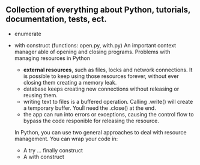 ## Collection of everything about Python, tutorials, documentation, tests, ect. 

- enumerate

- with construct (functions: open.py, with.py)
    An important context manager able of opening and closing programs.
    Problems with managing resources in Python
    - **external resources**, such as files, locks and network connections. It is possible to keep using those resources forever, without ever closing them creating a memory leak.
    - database keeps creating new connections without releasing or reusing them.
    - writing text to files is a buffered operation. Calling .write() will create a temporary buffer. Youĺl need the .close() at the end.
    - the app can run into errors or exceptions, causing the control flow to bypass the code responible for releasing the resource.

    In Python, you can use two general approaches to deal with resource management. You can wrap your code in:
    - A try … finally construct
    - A with construct


